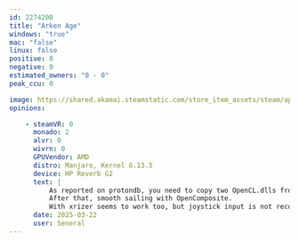 ```yaml
---
id: 2274200
title: "Arken Age"
windows: "true"
mac: "false"
linux: false
positive: 0
negative: 0
estimated_owners: "0 - 0"
peak_ccu: 0

image: https://shared.akamai.steamstatic.com/store_item_assets/steam/apps/2274200/header.jpg?t=1721725925
opinions:

    - steamVR: 0
      monado: 2
      alvr: 0
      wivrn: 0
      GPUVendor: AMD
      distro: Manjaro, Kernel 6.13.5
      device: HP Reverb G2
      text: |
          As reported on protondb, you need to copy two OpenCL.dlls from the windows/system32 and windows/syswow64 directories of a windows install (hope you have one) into the compatdata/2274200/pfx/drive_c/windows/system*** directories.
          After that, smooth sailing with OpenComposite.
          With xrizer seems to work too, but joystick input is not recognised, probably specific to HP Reverb G2.
      date: 2025-03-22
      user: Seneral
---
```

